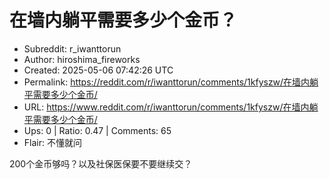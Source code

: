# 在墙内躺平需要多少个金币？

- Subreddit: r_iwanttorun
- Author: hiroshima_fireworks
- Created: 2025-05-06 07:42:26 UTC
- Permalink: https://reddit.com/r/iwanttorun/comments/1kfyszw/在墙内躺平需要多少个金币/
- URL: https://www.reddit.com/r/iwanttorun/comments/1kfyszw/在墙内躺平需要多少个金币/
- Ups: 0 | Ratio: 0.47 | Comments: 65
- Flair: 不懂就问


200个金币够吗？以及社保医保要不要继续交？

